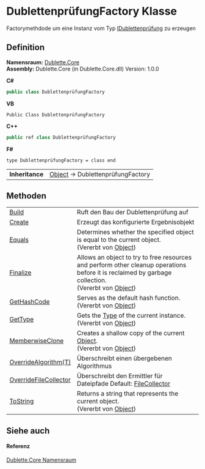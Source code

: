# DublettenprüfungFactory Klasse


Factorymethdode um eine Instanz vom Typ <a href="680c6881-ffb0-8757-3baa-c8639c75c2a8">IDublettenprüfung</a> zu erzeugen



## Definition
**Namensraum:** <a href="dc542d58-7cb6-5365-cce9-cfa395b16559">Dublette.Core</a>  
**Assembly:** Dublette.Core (in Dublette.Core.dll) Version: 1.0.0

**C#**
``` C#
public class DublettenprüfungFactory
```
**VB**
``` VB
Public Class DublettenprüfungFactory
```
**C++**
``` C++
public ref class DublettenprüfungFactory
```
**F#**
``` F#
type DublettenprüfungFactory = class end
```

<table><tr><td><strong>Inheritance</strong></td><td><a href="https://learn.microsoft.com/dotnet/api/system.object" target="_blank" rel="noopener noreferrer">Object</a>  →  DublettenprüfungFactory</td></tr>
</table>



## Methoden
<table>
<tr>
<td><a href="5c9feaa3-2f92-a78b-5aab-c193d0a61cbb">Build</a></td>
<td>Ruft den Bau der Dublettenprüfung auf</td></tr>
<tr>
<td><a href="4bf565cb-a2f0-3b87-e2ef-63d2f5af8dd3">Create</a></td>
<td>Erzeugt das konfigurierte Ergebnisobjekt</td></tr>
<tr>
<td><a href="https://learn.microsoft.com/dotnet/api/system.object.equals#system-object-equals(system-object)" target="_blank" rel="noopener noreferrer">Equals</a></td>
<td>Determines whether the specified object is equal to the current object.<br />(Vererbt von <a href="https://learn.microsoft.com/dotnet/api/system.object" target="_blank" rel="noopener noreferrer">Object</a>)</td></tr>
<tr>
<td><a href="https://learn.microsoft.com/dotnet/api/system.object.finalize#system-object-finalize" target="_blank" rel="noopener noreferrer">Finalize</a></td>
<td>Allows an object to try to free resources and perform other cleanup operations before it is reclaimed by garbage collection.<br />(Vererbt von <a href="https://learn.microsoft.com/dotnet/api/system.object" target="_blank" rel="noopener noreferrer">Object</a>)</td></tr>
<tr>
<td><a href="https://learn.microsoft.com/dotnet/api/system.object.gethashcode#system-object-gethashcode" target="_blank" rel="noopener noreferrer">GetHashCode</a></td>
<td>Serves as the default hash function.<br />(Vererbt von <a href="https://learn.microsoft.com/dotnet/api/system.object" target="_blank" rel="noopener noreferrer">Object</a>)</td></tr>
<tr>
<td><a href="https://learn.microsoft.com/dotnet/api/system.object.gettype#system-object-gettype" target="_blank" rel="noopener noreferrer">GetType</a></td>
<td>Gets the <a href="https://learn.microsoft.com/dotnet/api/system.type" target="_blank" rel="noopener noreferrer">Type</a> of the current instance.<br />(Vererbt von <a href="https://learn.microsoft.com/dotnet/api/system.object" target="_blank" rel="noopener noreferrer">Object</a>)</td></tr>
<tr>
<td><a href="https://learn.microsoft.com/dotnet/api/system.object.memberwiseclone#system-object-memberwiseclone" target="_blank" rel="noopener noreferrer">MemberwiseClone</a></td>
<td>Creates a shallow copy of the current <a href="https://learn.microsoft.com/dotnet/api/system.object" target="_blank" rel="noopener noreferrer">Object</a>.<br />(Vererbt von <a href="https://learn.microsoft.com/dotnet/api/system.object" target="_blank" rel="noopener noreferrer">Object</a>)</td></tr>
<tr>
<td><a href="7286d845-c944-34c0-11a9-adf6f046cf86">OverrideAlgorithm(T)</a></td>
<td>Überschreibt einen übergebenen Algorithmus</td></tr>
<tr>
<td><a href="2d42ca00-040e-c3b3-40fd-de65082dd219">OverrideFileCollector</a></td>
<td>Überschreibt den Ermittler für Dateipfade Default: <a href="ae5441ea-ba4e-74f4-ce2c-9478f243e0ce">FileCollector</a></td></tr>
<tr>
<td><a href="https://learn.microsoft.com/dotnet/api/system.object.tostring#system-object-tostring" target="_blank" rel="noopener noreferrer">ToString</a></td>
<td>Returns a string that represents the current object.<br />(Vererbt von <a href="https://learn.microsoft.com/dotnet/api/system.object" target="_blank" rel="noopener noreferrer">Object</a>)</td></tr>
</table>

## Siehe auch


#### Referenz
<a href="dc542d58-7cb6-5365-cce9-cfa395b16559">Dublette.Core Namensraum</a>  
